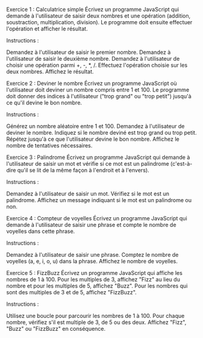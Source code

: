Exercice 1 : Calculatrice simple
Écrivez un programme JavaScript qui demande à l'utilisateur de saisir deux nombres et une opération (addition, soustraction, multiplication, division). Le programme doit ensuite effectuer l'opération et afficher le résultat.

Instructions :

Demandez à l'utilisateur de saisir le premier nombre.
Demandez à l'utilisateur de saisir le deuxième nombre.
Demandez à l'utilisateur de choisir une opération parmi +, -, *, /.
Effectuez l'opération choisie sur les deux nombres.
Affichez le résultat.


<!-- let num1 = parseFloat(prompt("Entrez le premier nombre :"));
let num2 = parseFloat(prompt("Entrez le deuxième nombre :"));
let operation = prompt("Choisissez une opération (+, -, *, /) :");

let result;
if (operation === "+") {
    result = num1 + num2;
} else if (operation === "-") {
    result = num1 - num2;
} else if (operation === "*") {
    result = num1 * num2;
} else if (operation === "/") {
    result = num1 / num2;
} else {
    result = "Opération non valide";
}

console.log("Le résultat est : " + result);
 -->


 Exercice 2 : Deviner le nombre
Écrivez un programme JavaScript où l'utilisateur doit deviner un nombre compris entre 1 et 100. Le programme doit donner des indices à l'utilisateur ("trop grand" ou "trop petit") jusqu'à ce qu'il devine le bon nombre.

Instructions :

Générez un nombre aléatoire entre 1 et 100.
Demandez à l'utilisateur de deviner le nombre.
Indiquez si le nombre deviné est trop grand ou trop petit.
Répétez jusqu'à ce que l'utilisateur devine le bon nombre.
Affichez le nombre de tentatives nécessaires.


<!-- let numberToGuess = Math.floor(Math.random() * 100) + 1;
let guess;
let attempts = 0;

while (guess !== numberToGuess) {
    guess = parseInt(prompt("Devinez le nombre entre 1 et 100 :"));
    attempts++;
    
    if (guess > numberToGuess) {
        console.log("Trop grand !");
    } else if (guess < numberToGuess) {
        console.log("Trop petit !");
    } else {
        console.log("Félicitations ! Vous avez deviné le nombre en " + attempts + " tentatives.");
    }
}
 -->

 Exercice 3 : Palindrome
Écrivez un programme JavaScript qui demande à l'utilisateur de saisir un mot et vérifie si ce mot est un palindrome (c'est-à-dire qu'il se lit de la même façon à l'endroit et à l'envers).

Instructions :

Demandez à l'utilisateur de saisir un mot.
Vérifiez si le mot est un palindrome.
Affichez un message indiquant si le mot est un palindrome ou non.


<!-- let word = prompt("Entrez un mot :");
let reversedWord = word.split('').reverse().join('');

if (word === reversedWord) {
    console.log(word + " est un palindrome.");
} else {
    console.log(word + " n'est pas un palindrome.");
}
 -->


Exercice 4 : Compteur de voyelles
Écrivez un programme JavaScript qui demande à l'utilisateur de saisir une phrase et compte le nombre de voyelles dans cette phrase.

Instructions :

Demandez à l'utilisateur de saisir une phrase.
Comptez le nombre de voyelles (a, e, i, o, u) dans la phrase.
Affichez le nombre de voyelles.

<!-- let phrase = prompt("Entrez une phrase :");
let voyelles = 'aeiouAEIOU';
let count = 0;

for (let char of phrase) {
    if (voyelles.includes(char)) {
        count++;
    }
}

console.log("Le nombre de voyelles dans la phrase est : " + count);
 -->

 Exercice 5 : FizzBuzz
Écrivez un programme JavaScript qui affiche les nombres de 1 à 100. Pour les multiples de 3, affichez "Fizz" au lieu du nombre et pour les multiples de 5, affichez "Buzz". Pour les nombres qui sont des multiples de 3 et de 5, affichez "FizzBuzz".

Instructions :

Utilisez une boucle pour parcourir les nombres de 1 à 100.
Pour chaque nombre, vérifiez s'il est multiple de 3, de 5 ou des deux.
Affichez "Fizz", "Buzz" ou "FizzBuzz" en conséquence.

<!-- for (let i = 1; i <= 100; i++) {
    if (i % 3 === 0 && i % 5 === 0) {
        console.log("FizzBuzz");
    } else if (i % 3 === 0) {
        console.log("Fizz");
    } else if (i % 5 === 0) {
        console.log("Buzz");
    } else {
        console.log(i);
    }
}
 -->
